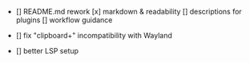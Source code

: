 - [] README.md rework
        [x] markdown & readability
        [] descriptions for plugins
        [] workflow guidance 

- [] fix "clipboard+" incompatibility with Wayland
- [] better LSP setup 
